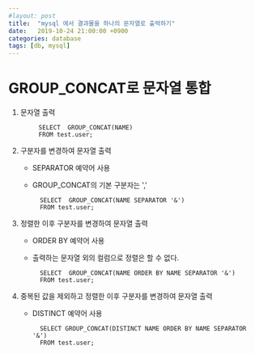 ```yaml
---
#layout: post
title:  "mysql 에서 결과물을 하나의 문자열로 출력하기"
date:   2019-10-24 21:00:00 +0900
categories: database 
tags: [db, mysql]
---
```

# GROUP\_CONCAT로 문자열 통합

1.  문자열 출력
    
    ```
         SELECT  GROUP_CONCAT(NAME)
         FROM test.user;
    ```
    
2.  구분자를 변경하여 문자열 출력
    -   SEPARATOR 예약어 사용
    -   GROUP\_CONCAT의 기본 구분자는 ','
        
        ```
          SELECT  GROUP_CONCAT(NAME SEPARATOR '&')
          FROM test.user;
        ```
        
3.  정렬한 이후 구분자를 변경하여 문자열 출력
    -   ORDER BY 예약어 사용
    -   출력하는 문자열 외의 컬럼으로 정렬은 할 수 없다.
        
        ```
          SELECT  GROUP_CONCAT(NAME ORDER BY NAME SEPARATOR '&')
          FROM test.user;
        ```
        
4.  중복된 값을 제외하고 정렬한 이후 구분자를 변경하여 문자열 출력
    -   DISTINCT 예약어 사용
        
        ```
          SELECT GROUP_CONCAT(DISTINCT NAME ORDER BY NAME SEPARATOR '&')
          FROM test.user;
        ```